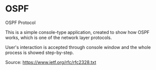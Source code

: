# OSPF
OSPF Protocol

This is a simple console-type application, created to show how OSPF works, which is one of the network layer protocols.

User's interaction is accepted through console window and the whole process is showed step-by-step.

Source: https://www.ietf.org/rfc/rfc2328.txt
